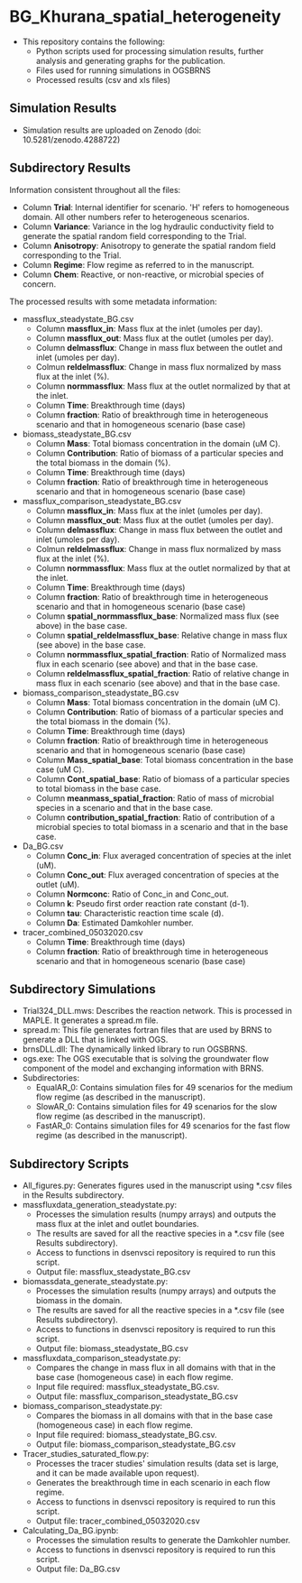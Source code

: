 # BG_Khurana_spatial_heterogeneity
- This repository contains the following:
	- Python scripts used for processing simulation results, further analysis and generating graphs for the publication.
	- Files used for running simulations in OGSBRNS
	- Processed results (csv and xls files)

## Simulation Results
- Simulation results are uploaded on Zenodo (doi: 10.5281/zenodo.4288722)

## Subdirectory Results
Information consistent throughout all the files:
- Column **Trial**: Internal identifier for scenario. 'H' refers to homogeneous domain. All other numbers refer to heterogeneous scenarios.
- Column **Variance**: Variance in the log hydraulic conductivity field to generate the spatial random field corresponding to the Trial.
- Column **Anisotropy**: Anisotropy to generate the spatial random field corresponding to the Trial.
- Column **Regime**: Flow regime as referred to in the manuscript.
- Column **Chem**: Reactive, or non-reactive, or microbial  species of concern.

The processed results with some metadata information:
- massflux_steadystate_BG.csv
	- Column **massflux_in**: Mass flux at the inlet (umoles per day).
	- Column **massflux_out**: Mass flux at the outlet (umoles per day).
	- Column **delmassflux**: Change in mass flux between the outlet and inlet (umoles per day).
	- Colmun **reldelmassflux**: Change in mass flux normalized by mass flux at the inlet (%).
	- Column **normmassflux**: Mass flux at the outlet normalized by that at the inlet.
	- Column **Time**: Breakthrough time (days)
	- Column **fraction**: Ratio of breakthrough time in heterogeneous scenario and that in homogeneous scenario (base case)
- biomass_steadystate_BG.csv
	- Column **Mass**: Total biomass concentration in the domain (uM C).
	- Column **Contribution**: Ratio of biomass of a particular species and the total biomass in the domain (%).
	- Column **Time**: Breakthrough time (days)
	- Column **fraction**: Ratio of breakthrough time in heterogeneous scenario and that in homogeneous scenario (base case)
- massflux_comparison_steadystate_BG.csv
	- Column **massflux_in**: Mass flux at the inlet (umoles per day).
	- Column **massflux_out**: Mass flux at the outlet (umoles per day).
	- Column **delmassflux**: Change in mass flux between the outlet and inlet (umoles per day).
	- Colmun **reldelmassflux**: Change in mass flux normalized by mass flux at the inlet (%).
	- Column **normmassflux**: Mass flux at the outlet normalized by that at the inlet.
	- Column **Time**: Breakthrough time (days)
	- Column **fraction**: Ratio of breakthrough time in heterogeneous scenario and that in homogeneous scenario (base case)
	- Column **spatial_normmassflux_base**: Normalized mass flux (see above) in the base case.
	- Column **spatial_reldelmassflux_base**: Relative change in mass flux (see above) in the base case. 
	- Column **normmassflux_spatial_fraction**: Ratio of Normalized mass flux in each scenario (see above) and that in the base case.
	- Column **reldelmassflux_spatial_fraction**: Ratio of relative change in mass flux in each scenario (see above) and that in the base case.
- biomass_comparison_steadystate_BG.csv
	- Column **Mass**: Total biomass concentration in the domain (uM C).
	- Column **Contribution**: Ratio of biomass of a particular species and the total biomass in the domain (%).
	- Column **Time**: Breakthrough time (days)
	- Column **fraction**: Ratio of breakthrough time in heterogeneous scenario and that in homogeneous scenario (base case)
	- Column **Mass_spatial_base**: Total biomass concentration in the base case (uM C).
	- Column **Cont_spatial_base**: Ratio of biomass of a particular species to total biomass in the base case.
	- Column **meanmass_spatial_fraction**: Ratio of mass of microbial species in a scenario and that in the base case.
	- Column **contribution_spatial_fraction**: Ratio of contribution of a microbial species to total biomass in a scenario and that in the base case.
- Da_BG.csv
	- Column **Conc_in**: Flux averaged concentration of species at the inlet (uM).
	- Column **Conc_out**: Flux averaged concentration of species at the outlet (uM).
	- Column **Normconc**: Ratio of Conc_in and Conc_out.
	- Column **k**: Pseudo first order reaction rate constant (d-1).
	- Column **tau**: Characteristic reaction time scale (d).
	- Column **Da**: Estimated Damkohler number.
- tracer_combined_05032020.csv
	- Column **Time**: Breakthrough time (days)
	- Column **fraction**: Ratio of breakthrough time in heterogeneous scenario and that in homogeneous scenario (base case)

## Subdirectory Simulations
- Trial324_DLL.mws: Describes the reaction network. This is processed in MAPLE. It generates a spread.m file.
- spread.m: This file generates fortran files that are used by BRNS to generate a DLL that is linked with OGS.
- brnsDLL.dll: The dynamically linked library to run OGSBRNS.
- ogs.exe: The OGS executable that is solving the groundwater flow component of the model and exchanging information with BRNS.
- Subdirectories:
	- EqualAR_0: Contains simulation files for 49 scenarios for the medium flow regime (as described in the manuscript).
	- SlowAR_0: Contains simulation files for 49 scenarios for the slow flow regime (as described in the manuscript).
	- FastAR_0: Contains simulation files for 49 scenarios for the fast flow regime (as described in the manuscript).

## Subdirectory Scripts
- All_figures.py: Generates figures used in the manuscript using *.csv files in the Results subdirectory.
- massfluxdata_generation_steadystate.py:
	- Processes the simulation results (numpy arrays) and outputs the mass flux at the inlet and outlet boundaries.
	- The results are saved for all the reactive species in a *.csv file (see Results subdirectory).
	- Access to functions in dsenvsci repository is required to run this script.
	- Output file: massflux_steadystate_BG.csv
- biomassdata_generate_steadystate.py:
	- Processes the simulation results (numpy arrays) and outputs the biomass in the domain.
	- The results are saved for all the reactive species in a *.csv file (see Results subdirectory).
	- Access to functions in dsenvsci repository is required to run this script.
	- Output file: biomass_steadystate_BG.csv
- massfluxdata_comparison_steadystate.py:
	- Compares the change in mass flux in all domains with that in the base case (homogeneous case) in each flow regime.
	- Input file required: massflux_steadystate_BG.csv.
	- Output file: massflux_comparison_steadystate_BG.csv
- biomass_comparison_steadystate.py:
	- Compares the biomass in all domains with that in the base case (homogeneous case) in each flow regime.
	- Input file required: biomass_steadystate_BG.csv.
	- Output file: biomass_comparison_steadystate_BG.csv
- Tracer_studies_saturated_flow.py:
	- Processes the tracer studies' simulation results (data set is large, and it can be made available upon request).
	- Generates the breakthrough time in each scenario in each flow regime.
	- Access to functions in dsenvsci repository is required to run this script.
	- Output file: tracer_combined_05032020.csv
- Calculating_Da_BG.ipynb:
	- Processes the simulation results to generate the Damkohler number.
	- Access to functions in dsenvsci repository is required to run this script.
	- Output file: Da_BG.csv

